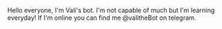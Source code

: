 Hello everyone, I'm Vali's bot. I'm not capable of much but I'm learning everyday! 
If I'm online you can find me @valitheBot on telegram.

